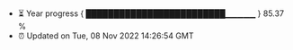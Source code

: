 - ⏳ Year progress { █████████████████████████▁▁▁▁▁ } 85.37 %
- ⏰ Updated on Tue, 08 Nov 2022 14:26:54 GMT


